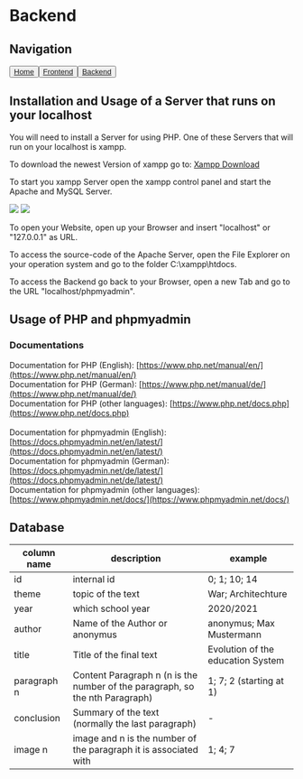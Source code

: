 # Backend

## Navigation
<button type="button"><a href="index.html">Home</a></button><button type="button"><a href="1frontend.html">Frontend</a></button><button type="button"><a href="2backend.html">Backend</a></button>

## Installation and Usage of a Server that runs on your localhost

You will need to install a Server for using PHP. One of these Servers that will run on your localhost is xampp.

To download the newest Version of xampp go to: [Xampp Download](https://www.apachefriends.org/de/download.html)

To start you xampp Server open the xampp control panel and start the Apache and MySQL Server.

<img src="../img/servers-offline.png">

<img src="../img/servers-started.png">

To open your Website, open up your Browser and insert "localhost" or "127.0.0.1" as URL.

To access the source-code of the Apache Server, open the File Explorer on your operation system and go to the folder C:\xampp\htdocs.

To access the Backend go back to your Browser, open a new Tab and go to the URL "localhost/phpmyadmin".

## Usage of PHP and phpmyadmin

### Documentations

Documentation for PHP (English): [https://www.php.net/manual/en/](https://www.php.net/manual/en/) <br>
Documentation for PHP (German): [https://www.php.net/manual/de/](https://www.php.net/manual/de/) <br>
Documentation for PHP (other languages): [https://www.php.net/docs.php](https://www.php.net/docs.php) <br>
<br>
Documentation for phpmyadmin (English): [https://docs.phpmyadmin.net/en/latest/](https://docs.phpmyadmin.net/en/latest/) <br>
Documentation for phpmyadmin (German): [https://docs.phpmyadmin.net/de/latest/](https://docs.phpmyadmin.net/de/latest/) <br>
Documentation for phpmyadmin (other languages): [https://www.phpmyadmin.net/docs/](https://www.phpmyadmin.net/docs/) <br>

###

## Database

| column name | description                                                                  | example                           |
|-------------|------------------------------------------------------------------------------|-----------------------------------|
| id          | internal id                                                                  | 0; 1; 10; 14                      |
| theme       | topic of the text                                                            | War; Architechture                |
| year        | which school year                                                            | 2020/2021                         |
| author      | Name of the Author or anonymus                                               | anonymus; Max Mustermann          |
| title       | Title of the final text                                                      | Evolution of the education System |
| paragraph n | Content Paragraph n (n is the number of the paragraph, so the nth Paragraph) | 1; 7; 2 (starting at 1)           |
| conclusion  | Summary of the text (normally the last paragraph)                            | -                                 |
| image n     | image and n is the number of the paragraph it is associated with             | 1; 4; 7                           |
